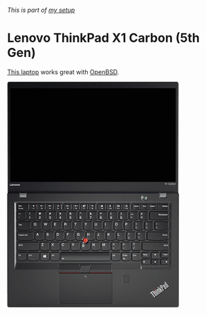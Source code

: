 _This is part of [my setup](/setup.html)_

# Lenovo ThinkPad X1 Carbon (5th Gen)

[This laptop](https://www.lenovo.com/us/en/laptops/thinkpad/thinkpad-x/ThinkPad-X1-Carbon-5th-Gen/p/22TP2TXX15G) works great with [OpenBSD](/openbsd/hardware.html).

![Lenovo ThinkPad X1 Carbon 5th Gen](/hardware/lenovo-thinkpad-x1c5.png)
